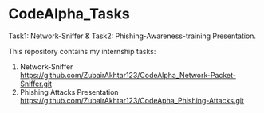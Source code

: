 # CodeAlpha_Tasks
Task1: Network-Sniffer   &amp;    Task2: Phishing-Awareness-training Presentation.

This repository contains my internship tasks:

1. Network-Sniffer  https://github.com/ZubairAkhtar123/CodeAlpha_Network-Packet-Sniffer.git
2. Phishing Attacks Presentation  https://github.com/ZubairAkhtar123/CodeApha_Phishing-Attacks.git
